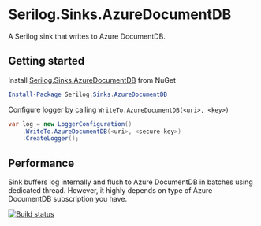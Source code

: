 # Serilog.Sinks.AzureDocumentDB
A Serilog sink that writes to Azure DocumentDB.

## Getting started
Install [Serilog.Sinks.AzureDocumentDB](https://www.nuget.org/packages/serilog.sinks.azuredocumentdb) from NuGet

```PowerShell
Install-Package Serilog.Sinks.AzureDocumentDB
```

Configure logger by calling `WriteTo.AzureDocumentDB(<uri>, <key>)`

```C#
var log = new LoggerConfiguration()
    .WriteTo.AzureDocumentDB(<uri>, <secure-key>)
    .CreateLogger();
```
## Performance
Sink buffers log internally and flush to Azure DocumentDB in batches using dedicated thread. However, it highly depends on type of Azure DocumentDB subscription you have. 


[![Build status](https://ci.appveyor.com/api/projects/status/p9elqjetu6vsnmxw/branch/master?svg=true)](https://ci.appveyor.com/project/serilog/serilog-sinks-azuredocumentdb/branch/master)

